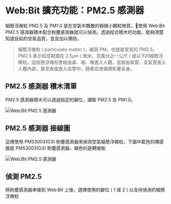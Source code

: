 # Web:Bit 擴充功能：PM2.5 感測器

細懸浮微粒 PM2.5 及 PM1.0 是在空氣中飄散的極微小顆粒物質，使用 Web:Bit PM2.5 感測器積木配合粉塵感測器就可以偵測。透過程式積木的功能，能夠清楚知道目前的空氣品質，並且加以預防。

> 細懸浮微粒 ( particulate matter )，縮寫 PM，也就是常見的 PM2.5。  
PM2.5 表示粒徑範圍在 2.5μm ( 微米，百萬分之一公尺 ) 或以下的細懸浮微粒，這些懸浮微粒會經由鼻、咽、喉進入人體，並經由氣管、支氣管進入人體內部，甚至直接進入血管中，隨著血液循環影響全身。

## PM2.5 感測器 積木清單

PM2.5 感測器積木可以透過指定的腳位，讀取 PM2.5 及 PM1.0。

![Web:Bit PM2.5 感測器]()

## PM2.5 感測器 接線圖

這裡使用 PMS3003(G3) 粉塵感測器來偵測空氣細懸浮微粒，下圖中藍色的傳感器是 PMS3003(G3) 粉塵感測器、綠色的是轉接板



![Web:Bit PM2.5 感測器]()

## 偵測 PM2.5 

將粉塵感測器串接到 Web:Bit 上後，選擇使用的腳位 ( 1 或 2 ) 以及待偵測的細懸浮微粒 